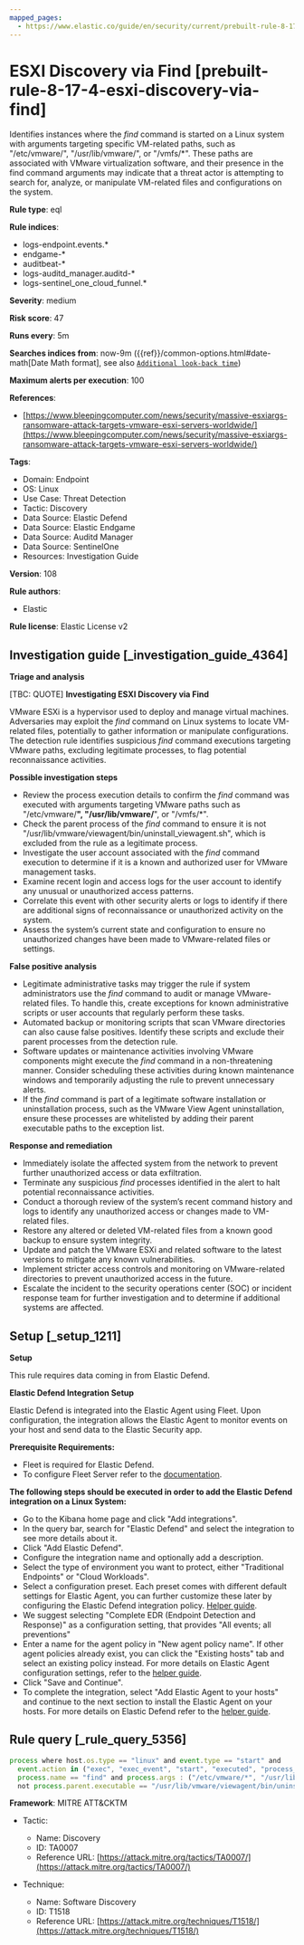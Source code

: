 ```yaml
---
mapped_pages:
  - https://www.elastic.co/guide/en/security/current/prebuilt-rule-8-17-4-esxi-discovery-via-find.html
---
```


# ESXI Discovery via Find [prebuilt-rule-8-17-4-esxi-discovery-via-find]

Identifies instances where the *find* command is started on a Linux system with arguments targeting specific VM-related paths, such as "/etc/vmware/", "/usr/lib/vmware/", or "/vmfs/*". These paths are associated with VMware virtualization software, and their presence in the find command arguments may indicate that a threat actor is attempting to search for, analyze, or manipulate VM-related files and configurations on the system.

**Rule type**: eql

**Rule indices**:

* logs-endpoint.events.*
* endgame-*
* auditbeat-*
* logs-auditd_manager.auditd-*
* logs-sentinel_one_cloud_funnel.*

**Severity**: medium

**Risk score**: 47

**Runs every**: 5m

**Searches indices from**: now-9m ({{ref}}/common-options.html#date-math[Date Math format], see also [`Additional look-back time`](docs-content://solutions/security/detect-and-alert/create-detection-rule.md#rule-schedule))

**Maximum alerts per execution**: 100

**References**:

* [https://www.bleepingcomputer.com/news/security/massive-esxiargs-ransomware-attack-targets-vmware-esxi-servers-worldwide/](https://www.bleepingcomputer.com/news/security/massive-esxiargs-ransomware-attack-targets-vmware-esxi-servers-worldwide/)

**Tags**:

* Domain: Endpoint
* OS: Linux
* Use Case: Threat Detection
* Tactic: Discovery
* Data Source: Elastic Defend
* Data Source: Elastic Endgame
* Data Source: Auditd Manager
* Data Source: SentinelOne
* Resources: Investigation Guide

**Version**: 108

**Rule authors**:

* Elastic

**Rule license**: Elastic License v2

## Investigation guide [_investigation_guide_4364]

**Triage and analysis**

[TBC: QUOTE]
**Investigating ESXI Discovery via Find**

VMware ESXi is a hypervisor used to deploy and manage virtual machines. Adversaries may exploit the *find* command on Linux systems to locate VM-related files, potentially to gather information or manipulate configurations. The detection rule identifies suspicious *find* command executions targeting VMware paths, excluding legitimate processes, to flag potential reconnaissance activities.

**Possible investigation steps**

* Review the process execution details to confirm the *find* command was executed with arguments targeting VMware paths such as "/etc/vmware/**", "/usr/lib/vmware/**", or "/vmfs/*".
* Check the parent process of the *find* command to ensure it is not "/usr/lib/vmware/viewagent/bin/uninstall_viewagent.sh", which is excluded from the rule as a legitimate process.
* Investigate the user account associated with the *find* command execution to determine if it is a known and authorized user for VMware management tasks.
* Examine recent login and access logs for the user account to identify any unusual or unauthorized access patterns.
* Correlate this event with other security alerts or logs to identify if there are additional signs of reconnaissance or unauthorized activity on the system.
* Assess the system’s current state and configuration to ensure no unauthorized changes have been made to VMware-related files or settings.

**False positive analysis**

* Legitimate administrative tasks may trigger the rule if system administrators use the *find* command to audit or manage VMware-related files. To handle this, create exceptions for known administrative scripts or user accounts that regularly perform these tasks.
* Automated backup or monitoring scripts that scan VMware directories can also cause false positives. Identify these scripts and exclude their parent processes from the detection rule.
* Software updates or maintenance activities involving VMware components might execute the *find* command in a non-threatening manner. Consider scheduling these activities during known maintenance windows and temporarily adjusting the rule to prevent unnecessary alerts.
* If the *find* command is part of a legitimate software installation or uninstallation process, such as the VMware View Agent uninstallation, ensure these processes are whitelisted by adding their parent executable paths to the exception list.

**Response and remediation**

* Immediately isolate the affected system from the network to prevent further unauthorized access or data exfiltration.
* Terminate any suspicious *find* processes identified in the alert to halt potential reconnaissance activities.
* Conduct a thorough review of the system’s recent command history and logs to identify any unauthorized access or changes made to VM-related files.
* Restore any altered or deleted VM-related files from a known good backup to ensure system integrity.
* Update and patch the VMware ESXi and related software to the latest versions to mitigate any known vulnerabilities.
* Implement stricter access controls and monitoring on VMware-related directories to prevent unauthorized access in the future.
* Escalate the incident to the security operations center (SOC) or incident response team for further investigation and to determine if additional systems are affected.


## Setup [_setup_1211]

**Setup**

This rule requires data coming in from Elastic Defend.

**Elastic Defend Integration Setup**

Elastic Defend is integrated into the Elastic Agent using Fleet. Upon configuration, the integration allows the Elastic Agent to monitor events on your host and send data to the Elastic Security app.

**Prerequisite Requirements:**

* Fleet is required for Elastic Defend.
* To configure Fleet Server refer to the [documentation](docs-content://reference/ingestion-tools/fleet/fleet-server.md).

**The following steps should be executed in order to add the Elastic Defend integration on a Linux System:**

* Go to the Kibana home page and click "Add integrations".
* In the query bar, search for "Elastic Defend" and select the integration to see more details about it.
* Click "Add Elastic Defend".
* Configure the integration name and optionally add a description.
* Select the type of environment you want to protect, either "Traditional Endpoints" or "Cloud Workloads".
* Select a configuration preset. Each preset comes with different default settings for Elastic Agent, you can further customize these later by configuring the Elastic Defend integration policy. [Helper guide](docs-content://solutions/security/configure-elastic-defend/configure-an-integration-policy-for-elastic-defend.md).
* We suggest selecting "Complete EDR (Endpoint Detection and Response)" as a configuration setting, that provides "All events; all preventions"
* Enter a name for the agent policy in "New agent policy name". If other agent policies already exist, you can click the "Existing hosts" tab and select an existing policy instead. For more details on Elastic Agent configuration settings, refer to the [helper guide](docs-content://reference/ingestion-tools/fleet/agent-policy.md).
* Click "Save and Continue".
* To complete the integration, select "Add Elastic Agent to your hosts" and continue to the next section to install the Elastic Agent on your hosts. For more details on Elastic Defend refer to the [helper guide](docs-content://solutions/security/configure-elastic-defend/install-elastic-defend.md).


## Rule query [_rule_query_5356]

```js
process where host.os.type == "linux" and event.type == "start" and
  event.action in ("exec", "exec_event", "start", "executed", "process_started") and
  process.name == "find" and process.args : ("/etc/vmware/*", "/usr/lib/vmware/*", "/vmfs/*") and
  not process.parent.executable == "/usr/lib/vmware/viewagent/bin/uninstall_viewagent.sh"
```

**Framework**: MITRE ATT&CKTM

* Tactic:

    * Name: Discovery
    * ID: TA0007
    * Reference URL: [https://attack.mitre.org/tactics/TA0007/](https://attack.mitre.org/tactics/TA0007/)

* Technique:

    * Name: Software Discovery
    * ID: T1518
    * Reference URL: [https://attack.mitre.org/techniques/T1518/](https://attack.mitre.org/techniques/T1518/)



